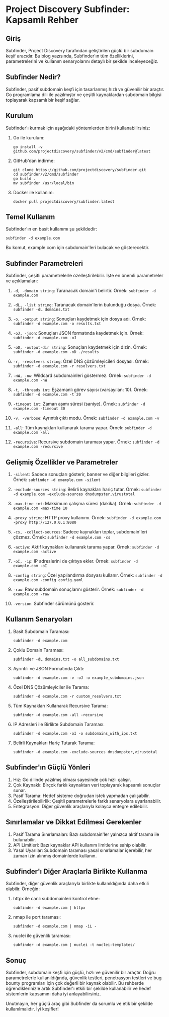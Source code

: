 # Project Discovery Subfinder: Kapsamlı Rehber

## Giriş

Subfinder, Project Discovery tarafından geliştirilen güçlü bir subdomain keşif aracıdır. Bu blog yazısında, Subfinder'ın tüm özelliklerini, parametrelerini ve kullanım senaryolarını detaylı bir şekilde inceleyeceğiz.

## Subfinder Nedir?

Subfinder, pasif subdomain keşfi için tasarlanmış hızlı ve güvenilir bir araçtır. Go programlama dili ile yazılmıştır ve çeşitli kaynaklardan subdomain bilgisi toplayarak kapsamlı bir keşif sağlar.

## Kurulum

Subfinder'ı kurmak için aşağıdaki yöntemlerden birini kullanabilirsiniz:

1. Go ile kurulum:
   ```
   go install -v github.com/projectdiscovery/subfinder/v2/cmd/subfinder@latest
   ```

2. GitHub'dan indirme:
   ```
   git clone https://github.com/projectdiscovery/subfinder.git
   cd subfinder/v2/cmd/subfinder
   go build .
   mv subfinder /usr/local/bin
   ```

3. Docker ile kullanım:
   ```
   docker pull projectdiscovery/subfinder:latest
   ```

## Temel Kullanım

Subfinder'ın en basit kullanımı şu şekildedir:

```
subfinder -d example.com
```

Bu komut, example.com için subdomain'leri bulacak ve gösterecektir.

## Subfinder Parametreleri

Subfinder, çeşitli parametrelerle özelleştirilebilir. İşte en önemli parametreler ve açıklamaları:

1. `-d, -domain string`: Taranacak domain'i belirtir.
   Örnek: `subfinder -d example.com`

2. `-dL, -list string`: Taranacak domain'lerin bulunduğu dosya.
   Örnek: `subfinder -dL domains.txt`

3. `-o, -output string`: Sonuçları kaydetmek için dosya adı.
   Örnek: `subfinder -d example.com -o results.txt`

4. `-oJ, -json`: Sonuçları JSON formatında kaydetmek için.
   Örnek: `subfinder -d example.com -oJ`

5. `-oD, -output-dir string`: Sonuçları kaydetmek için dizin.
   Örnek: `subfinder -d example.com -oD ./results`

6. `-r, -resolvers string`: Özel DNS çözümleyicileri dosyası.
   Örnek: `subfinder -d example.com -r resolvers.txt`

7. `-nW, -nw`: Wildcard subdomainleri göstermez.
   Örnek: `subfinder -d example.com -nW`

8. `-t, -threads int`: Eşzamanlı görev sayısı (varsayılan: 10).
   Örnek: `subfinder -d example.com -t 20`

9. `-timeout int`: Zaman aşımı süresi (saniye).
   Örnek: `subfinder -d example.com -timeout 30`

10. `-v, -verbose`: Ayrıntılı çıktı modu.
    Örnek: `subfinder -d example.com -v`

11. `-all`: Tüm kaynakları kullanarak tarama yapar.
    Örnek: `subfinder -d example.com -all`

12. `-recursive`: Recursive subdomain taraması yapar.
    Örnek: `subfinder -d example.com -recursive`

## Gelişmiş Özellikler ve Parametreler

1. `-silent`: Sadece sonuçları gösterir, banner ve diğer bilgileri gizler.
   Örnek: `subfinder -d example.com -silent`

2. `-exclude-sources string`: Belirli kaynakları hariç tutar.
   Örnek: `subfinder -d example.com -exclude-sources dnsdumpster,virustotal`

3. `-max-time int`: Maksimum çalışma süresi (dakika).
   Örnek: `subfinder -d example.com -max-time 10`

4. `-proxy string`: HTTP proxy kullanımı.
   Örnek: `subfinder -d example.com -proxy http://127.0.0.1:8080`

5. `-cs, -collect-sources`: Sadece kaynakları toplar, subdomain'leri çözmez.
   Örnek: `subfinder -d example.com -cs`

6. `-active`: Aktif kaynakları kullanarak tarama yapar.
   Örnek: `subfinder -d example.com -active`

7. `-oI, -ip`: IP adreslerini de çıktıya ekler.
   Örnek: `subfinder -d example.com -oI`

8. `-config string`: Özel yapılandırma dosyası kullanır.
   Örnek: `subfinder -d example.com -config config.yaml`

9. `-raw`: Raw subdomain sonuçlarını gösterir.
   Örnek: `subfinder -d example.com -raw`

10. `-version`: Subfinder sürümünü gösterir.

## Kullanım Senaryoları

1. Basit Subdomain Taraması:
   ```
   subfinder -d example.com
   ```

2. Çoklu Domain Taraması:
   ```
   subfinder -dL domains.txt -o all_subdomains.txt
   ```

3. Ayrıntılı ve JSON Formatında Çıktı:
   ```
   subfinder -d example.com -v -oJ -o example_subdomains.json
   ```

4. Özel DNS Çözümleyiciler ile Tarama:
   ```
   subfinder -d example.com -r custom_resolvers.txt
   ```

5. Tüm Kaynakları Kullanarak Recursive Tarama:
   ```
   subfinder -d example.com -all -recursive
   ```

6. IP Adresleri ile Birlikte Subdomain Taraması:
   ```
   subfinder -d example.com -oI -o subdomains_with_ips.txt
   ```

7. Belirli Kaynakları Hariç Tutarak Tarama:
   ```
   subfinder -d example.com -exclude-sources dnsdumpster,virustotal
   ```

## Subfinder'ın Güçlü Yönleri

1. Hız: Go dilinde yazılmış olması sayesinde çok hızlı çalışır.
2. Çok Kaynaklı: Birçok farklı kaynaktan veri toplayarak kapsamlı sonuçlar sunar.
3. Pasif Tarama: Hedef sisteme doğrudan istek yapmadan çalışabilir.
4. Özelleştirilebilirlik: Çeşitli parametrelerle farklı senaryolara uyarlanabilir.
5. Entegrasyon: Diğer güvenlik araçlarıyla kolayca entegre edilebilir.

## Sınırlamalar ve Dikkat Edilmesi Gerekenler

1. Pasif Tarama Sınırlamaları: Bazı subdomain'ler yalnızca aktif tarama ile bulunabilir.
2. API Limitleri: Bazı kaynaklar API kullanım limitlerine sahip olabilir.
3. Yasal Uyarılar: Subdomain taraması yasal sınırlamalar içerebilir, her zaman izin alınmış domainlerde kullanın.

## Subfinder'ı Diğer Araçlarla Birlikte Kullanma

Subfinder, diğer güvenlik araçlarıyla birlikte kullanıldığında daha etkili olabilir. Örneğin:

1. httpx ile canlı subdomainleri kontrol etme:
   ```
   subfinder -d example.com | httpx
   ```

2. nmap ile port taraması:
   ```
   subfinder -d example.com | nmap -iL -
   ```

3. nuclei ile güvenlik taraması:
   ```
   subfinder -d example.com | nuclei -t nuclei-templates/
   ```

## Sonuç

Subfinder, subdomain keşfi için güçlü, hızlı ve güvenilir bir araçtır. Doğru parametrelerle kullanıldığında, güvenlik testleri, penetrasyon testleri ve bug bounty programları için çok değerli bir kaynak olabilir. Bu rehberde öğrendiklerinizle artık Subfinder'ı etkili bir şekilde kullanabilir ve hedef sistemlerin kapsamını daha iyi anlayabilirsiniz.

Unutmayın, her güçlü araç gibi Subfinder da sorumlu ve etik bir şekilde kullanılmalıdır. İyi keşifler!

